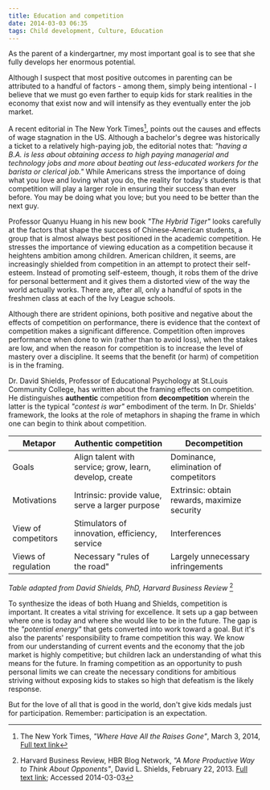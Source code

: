 ```yaml
---
title: Education and competition
date: 2014-03-03 06:35
tags: Child development, Culture, Education
---
```


As the parent of a kindergartner, my most important goal is to see that she fully develops her enormous potential.  

Although I suspect that most positive outcomes in parenting can be attributed to a handful of factors - among them, simply being intentional - I believe that we must go even farther to equip kids for stark realities in the economy that exist now and will intensify as they eventually enter the job market.

A recent editorial in The New York Times[^1], points out the causes and effects of wage stagnation in the US.  Although a bachelor's degree was historically a ticket to a relatively high-paying job, the editorial notes that: _"having a B.A. is less about obtaining access to high paying managerial and technology jobs and more about beating out less-educated workers for the barista or clerical job."_  While Americans stress the importance of doing what you love and loving what you do, the reality for today's students is that competition will play a larger role in ensuring their success than ever before.  You may be doing what you love; but you need to be better than the next guy.

Professor Quanyu Huang in his new book _"The Hybrid Tiger"_ looks carefully at the factors that shape the success of Chinese-American students, a group that is almost always best positioned in the academic competition.  He stresses the importance of viewing education as a competition because it heightens ambition among children.  American children, it seems, are increasingly shielded from competition in an attempt to protect their self-esteem.  Instead of promoting self-esteem, though, it robs them of the drive for personal betterment and it gives them a distorted view of the way the world actually works.  There are, after all, only a handful of spots in the freshmen class at each of the Ivy League schools.

Although there are strident opinions, both positive and negative about the effects of competition on performance, there is evidence that the context of competition makes a significant difference.  Competition often improves performance when done to win (rather than to avoid loss), when the stakes are low, and when the reason for competition is to increase the level of mastery over a discipline.  It seems that the benefit (or harm) of competition is in the framing.

Dr. David Shields, Professor of Educational Psychology at St.Louis Community College, has written about the framing effects on competition.  He distinguishes __authentic__ competition from __decompetition__ wherein the latter is the typical _"contest is war"_ embodiment of the term.  In Dr. Shields' framework, the looks at the role of metaphors in shaping the frame in which one can begin to think about competition.

<table>
	<thead>
		<tr>
			<th>Metapor</th>
			<th>Authentic competition</th>
			<th>Decompetition</th>
		</tr>
	</thead>
	<tr>
		<td>Goals</td>
		<td>Align talent with service; grow, learn, develop, create</td>
		<td>Dominance, elimination of competitors
	</tr>
	<tr>
		<td>Motivations</td>
		<td>Intrinsic: provide value, serve a larger purpose</td>
		<td>Extrinsic: obtain rewards, maximize security</td>
	</tr>
	<tr>
		<td>View of competitors</td>
		<td>Stimulators of innovation, efficiency, service</td>
		<td>Interferences</td>
	</tr>
	<tr>
		<td>Views of regulation</td>
		<td>Necessary "rules of the road"</td>
		<td>Largely unnecessary infringements</td>
	</tr>
</table>

_Table adapted from David Shields, PhD, Harvard Business Review_ [^2]

To synthesize the ideas of both Huang and Shields, competition is important.  It creates a vital striving for excellence.  It sets up a gap between where one is today and where she would like to be in the future.  The gap is the _"potential energy"_ that gets converted into work toward a goal.  But it's also the parents' responsibility to frame competition this way.  We know from our understanding of current events and the economy that the job market is highly competitive; but children lack an understanding of what this means for the future.  In framing competition as an opportunity to push personal limits we can create the necessary conditions for ambitious striving without exposing kids to stakes so high that defeatism is the likely response.

But for the love of all that is good in the world, don't give kids medals just for participation.  Remember: participation is an expectation.   


[^1]: The New York Times, _"Where Have All the Raises Gone"_, March 3, 2014, [Full text link](http://www.nytimes.com/2014/03/03/opinion/where-have-all-the-raises-gone.html?hp&rref=opinion&_r=0)
[^2]: Harvard Business Review, HBR Blog Network, _"A More Productive Way to Think About Opponents"_, David L. Shields, February 22, 2013.  [Full text link](http://blogs.hbr.org/2013/02/a-more-productive-way-to-think-about-opponents/); Accessed 2014-03-03